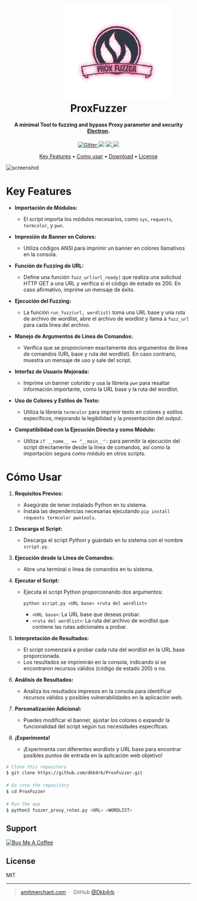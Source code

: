 
<h1 align="center">
  <a href=""><img src="https://github.com/dkb4rb/ProxFuzzer/blob/main/assets/image.svg" alt="ProxFuzzer" width="300" style="margin:auto; margin-left: 100px;"></a>
  ProxFuzzer
  <br>
</h1>

<h4 align="center">A minimal Tool to fuzzing and bypass Proxy parameter and security <a href="http://electron.atom.io" target="_blank">Electron</a>.</h4>

<p align="center">
  <a href="https://badge.fury.io/js/electron-markdownify">
    <img src="https://badge.fury.io/js/electron-markdownify.svg"
         alt="Gitter">
  </a>
  <a href="https://gitter.im/amitmerchant1990/electron-markdownify"><img src="https://badges.gitter.im/amitmerchant1990/electron-markdownify.svg"></a>
  <a href="https://saythanks.io/to/bullredeyes@gmail.com">
      <img src="https://img.shields.io/badge/SayThanks.io-%E2%98%BC-1EAEDB.svg">
  </a>
  <a href="https://www.paypal.me/AmitMerchant">
    <img src="https://img.shields.io/badge/$-donate-ff69b4.svg?maxAge=2592000&amp;style=flat">
  </a>
</p>

<p align="center">
  <a href="#key-features">Key Features</a> •
  <a href="#how-to-use">Como usar</a> •
  <a href="#download">Download</a> •
  <a href="#license">License</a>
</p>

![screenshot](https://raw.githubusercontent.com/amitmerchant1990/electron-markdownify/master/app/img/markdownify.gif)

# Key Features

- **Importación de Módulos:**
  - El script importa los módulos necesarios, como `sys`, `requests`, `termcolor`, y `pwn`.

- **Impresión de Banner en Colores:**
  - Utiliza códigos ANSI para imprimir un banner en colores llamativos en la consola.

- **Función de Fuzzing de URL:**
  - Define una función `fuzz_url(url_ready)` que realiza una solicitud HTTP GET a una URL y verifica si el código de estado es 200. En caso afirmativo, imprime un mensaje de éxito.

- **Ejecución del Fuzzing:**
  - La función `run_fuzz(url, wordlist)` toma una URL base y una ruta de archivo de wordlist, abre el archivo de wordlist y llama a `fuzz_url` para cada línea del archivo.

- **Manejo de Argumentos de Línea de Comandos:**
  - Verifica que se proporcionen exactamente dos argumentos de línea de comandos (URL base y ruta del wordlist). En caso contrario, muestra un mensaje de uso y sale del script.

- **Interfaz de Usuario Mejorada:**
  - Imprime un banner colorido y usa la librería `pwn` para resaltar información importante, como la URL base y la ruta del wordlist.

- **Uso de Colores y Estilos de Texto:**
  - Utiliza la librería `termcolor` para imprimir texto en colores y estilos específicos, mejorando la legibilidad y la presentación del output.

- **Compatibilidad con la Ejecución Directa y como Módulo:**
  - Utiliza `if __name__ == "__main__":` para permitir la ejecución del script directamente desde la línea de comandos, así como la importación segura como módulo en otros scripts.

# Cómo Usar

1. **Requisitos Previos:**
   - Asegúrate de tener instalado Python en tu sistema.
   - Instala las dependencias necesarias ejecutando `pip install requests termcolor pwntools`.

2. **Descarga el Script:**
   - Descarga el script Python y guárdalo en tu sistema con el nombre `script.py`.

3. **Ejecución desde la Línea de Comandos:**
   - Abre una terminal o línea de comandos en tu sistema.

4. **Ejecutar el Script:**
   - Ejecuta el script Python proporcionando dos argumentos:
     ```
     python script.py <URL base> <ruta del wordlist>
     ```
     - `<URL base>`: La URL base que deseas probar.
     - `<ruta del wordlist>`: La ruta del archivo de wordlist que contiene las rutas adicionales a probar.

5. **Interpretación de Resultados:**
   - El script comenzará a probar cada ruta del wordlist en la URL base proporcionada.
   - Los resultados se imprimirán en la consola, indicando si se encontraron recursos válidos (código de estado 200) o no.

6. **Análisis de Resultados:**
   - Analiza los resultados impresos en la consola para identificar recursos válidos y posibles vulnerabilidades en la aplicación web.

7. **Personalización Adicional:**
   - Puedes modificar el banner, ajustar los colores o expandir la funcionalidad del script según tus necesidades específicas.

8. **¡Experimenta!**
   - ¡Experimenta con diferentes wordlists y URL base para encontrar posibles puntos de entrada en la aplicación web objetivo!


```bash
# Clone this repository
$ git clone https://github.com/dkb4rb/ProxFuzzer.git

# Go into the repository
$ cd ProxFuzzer

# Run the app
$ python3 fuzzer_proxy_rotes.py <URL> <WORDLIST>
```

## Support

<a href="https://www.buymeacoffee.com/" target="_blank"><img src="https://www.buymeacoffee.com/assets/img/custom_images/purple_img.png" alt="Buy Me A Coffee" style="height: 41px !important;width: 174px !important;box-shadow: 0px 3px 2px 0px rgba(190, 190, 190, 0.5) !important;-webkit-box-shadow: 0px 3px 2px 0px rgba(190, 190, 190, 0.5) !important;" ></a>

## License

MIT

---

> [amitmerchant.com](https://dkb4rb.github.io) &nbsp;&middot;&nbsp;
> GitHub [@Dkb4rb](https://github.com/dkb4rb) &nbsp;&middot;&nbsp;

